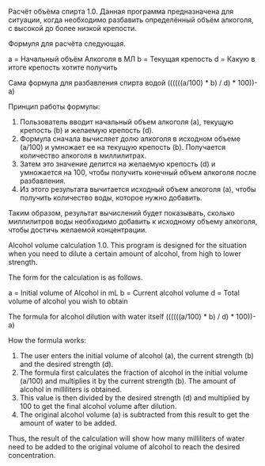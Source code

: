 Расчёт объёма спирта 1.0.
Данная программа предназначена для ситуации, когда необходимо разбавить определённый объём алкоголя, с высокой до более низкой крепости. 

Формуля для расчёта следующая.

a = Начальный объём Алкоголя в МЛ
b = Текущая крепость
d = Какую в итоге крепость хотите получить

Сама формула для разбавления спирта водой
((((((a/100) * b) / d) * 100))-a)

Принцип работы формулы:

1) Пользователь вводит начальный объем алкоголя (a), текущую крепость (b) и желаемую крепость (d).
2) Формула сначала вычисляет долю алкоголя в исходном объеме (a/100) и умножает ее на текущую крепость (b). Получается количество алкоголя в миллилитрах.
3) Затем это значение делится на желаемую крепость (d) и умножается на 100, чтобы получить конечный объем алкоголя после разбавления.
4) Из этого результата вычитается исходный объем алкоголя (a), чтобы получить количество воды, которое нужно добавить.

Таким образом, результат вычислений будет показывать, сколько миллилитров воды необходимо добавить к исходному объему алкоголя, чтобы достичь желаемой концентрации.

Alcohol volume calculation 1.0.
This program is designed for the situation when you need to dilute a certain amount of alcohol, from high to lower strength. 

The form for the calculation is as follows.

a = Initial volume of Alcohol in mL
b = Current alcohol volume
d = Total volume of alcohol you wish to obtain

The formula for alcohol dilution with water itself
((((((a/100) * b) / d) * 100))-a)

How the formula works:

1) The user enters the initial volume of alcohol (a), the current strength (b) and the desired strength (d).
2) The formula first calculates the fraction of alcohol in the initial volume (a/100) and multiplies it by the current strength (b). The amount of alcohol in milliliters is obtained.
3) This value is then divided by the desired strength (d) and multiplied by 100 to get the final alcohol volume after dilution.
4) The original alcohol volume (a) is subtracted from this result to get the amount of water to be added.

Thus, the result of the calculation will show how many milliliters of water need to be added to the original volume of alcohol to reach the desired concentration.

